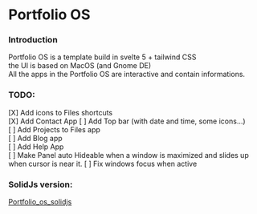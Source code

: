 # Portfolio OS

### Introduction
Portfolio OS is a template build in svelte 5 + tailwind CSS  
the UI is based on MacOS (and Gnome DE)  
All the apps in the Portfolio OS are interactive and contain informations.  

### TODO:
[X] Add icons to Files shortcuts  
[X] Add Contact App
[ ] Add Top bar (with date and time, some icons...)  
[ ] Add Projects to Files app  
[ ] Add Blog app  
[ ] Add Help App  
[ ] Make Panel auto Hideable when a window is maximized and slides up when cursor is near it.
[ ] Fix windows focus when active


### SolidJs version:  
[Portfolio_os_solidjs]("https:github.com/medlabs/Portfolio_os_solidjs.git")
